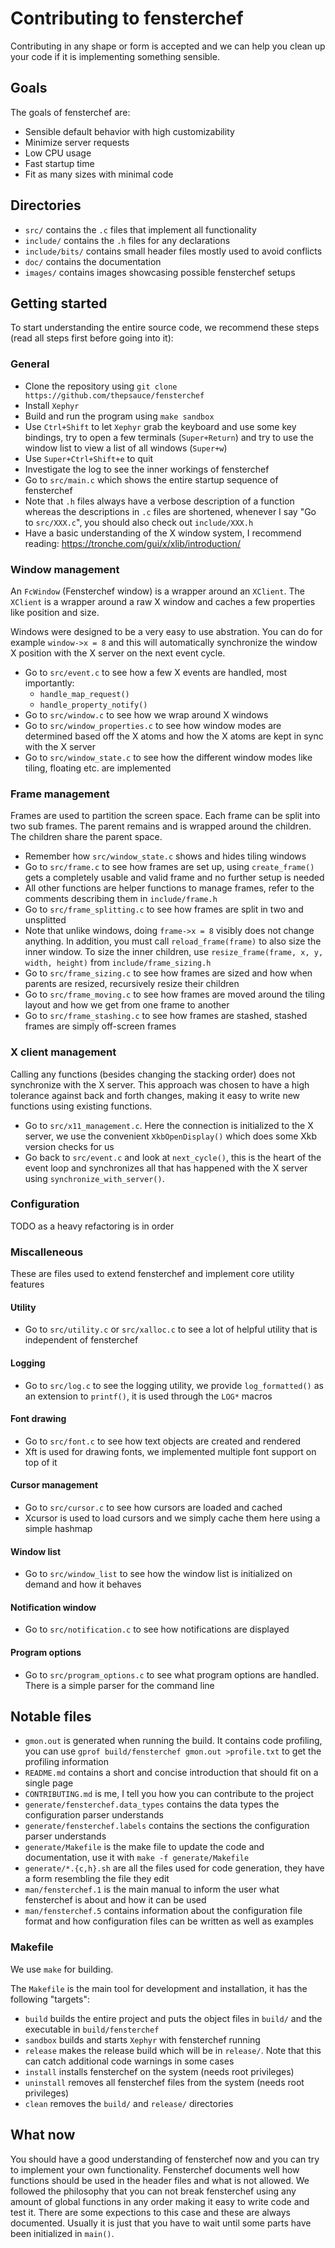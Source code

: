 # Contributing to fensterchef

Contributing in any shape or form is accepted and we can help you clean up your
code if it is implementing something sensible.

## Goals

The goals of fensterchef are:
- Sensible default behavior with high customizability
- Minimize server requests
- Low CPU usage
- Fast startup time
- Fit as many sizes with minimal code

## Directories

- `src/` contains the `.c` files that implement all functionality
- `include/` contains the `.h` files for any declarations
- `include/bits/` contains small header files mostly used to avoid conflicts
- `doc/` contains the documentation
- `images/` contains images showcasing possible fensterchef setups

## Getting started

To start understanding the entire source code, we recommend these steps (read
all steps first before going into it):

### General

- Clone the repository using `git clone
  https://github.com/thepsauce/fensterchef`
- Install `Xephyr`
- Build and run the program using `make sandbox`
- Use `Ctrl+Shift` to let `Xephyr` grab the keyboard and use some key bindings,
  try to open a few terminals (`Super+Return`) and try to use the window list
  to view a list of all windows (`Super+w`)
- Use `Super+Ctrl+Shift+e` to quit
- Investigate the log to see the inner workings of fensterchef
- Go to `src/main.c` which shows the entire startup sequence of fensterchef
- Note that `.h` files always have a verbose description of a function whereas
  the descriptions in `.c` files are shortened, whenever I say "Go to
  `src/XXX.c`", you should also check out `include/XXX.h`
- Have a basic understanding of the X window system, I recommend reading:
  <https://tronche.com/gui/x/xlib/introduction/>

### Window management

An `FcWindow` (Fensterchef window) is a wrapper around an `XClient`.  The
`XClient` is a wrapper around a raw X window and caches a few properties like
position and size.

Windows were designed to be a very easy to use abstration.  You can do for
example `window->x = 8` and this will automatically synchronize the window X
position with the X server on the next event cycle.

- Go to `src/event.c` to see how a few X events are handled, most importantly:
  - `handle_map_request()`
  - `handle_property_notify()`
- Go to `src/window.c` to see how we wrap around X windows
- Go to `src/window_properties.c` to see how window modes are determined based
  off the X atoms and how the X atoms are kept in sync with the X server
- Go to `src/window_state.c` to see how the different window modes like tiling,
  floating etc. are implemented

### Frame management

Frames are used to partition the screen space.  Each frame can be split into two
sub frames.  The parent remains and is wrapped around the children.
The children share the parent space.

- Remember how `src/window_state.c` shows and hides tiling windows
- Go to `src/frame.c` to see how frames are set up, using `create_frame()` gets
  a completely usable and valid frame and no further setup is needed
- All other functions are helper functions to manage frames, refer to the
  comments describing them in `include/frame.h`
- Go to `src/frame_splitting.c` to see how frames are split in two and
  unsplitted
- Note that unlike windows, doing `frame->x = 8` visibly does not change
  anything.  In addition, you must call `reload_frame(frame)` to also size the
  inner window.  To size the inner children, use `resize_frame(frame, x, y,
  width, height)` from `include/frame_sizing.h`
- Go to `src/frame_sizing.c` to see how frames are sized and how when parents
  are resized, recursively resize their children
- Go to `src/frame_moving.c` to see how frames are moved around the tiling
  layout and how we get from one frame to another
- Go to `src/frame_stashing.c` to see how frames are stashed, stashed frames are
  simply off-screen frames

### X client management

Calling any functions (besides changing the stacking order) does not synchronize
with the X server.  This approach was chosen to have a high tolerance against
back and forth changes, making it easy to write new functions using existing
functions.

- Go to `src/x11_management.c`.  Here the connection is initialized to the X
  server, we use the convenient `XkbOpenDisplay()` which does some Xkb version
  checks for us
- Go back to `src/event.c` and look at `next_cycle()`, this is the heart of
  the event loop and synchronizes all that has happened with the X server using
  `synchronize_with_server()`.

### Configuration

TODO as a heavy refactoring is in order

### Miscalleneous

These are files used to extend fensterchef and implement core utility features

#### Utility

- Go to `src/utility.c` or `src/xalloc.c` to see a lot of helpful utility that
  is independent of fensterchef

#### Logging

- Go to `src/log.c` to see the logging utility, we provide `log_formatted()`
  as an extension to `printf()`, it is used through the `LOG*` macros

#### Font drawing

- Go to `src/font.c` to see how text objects are created and rendered
- Xft is used for drawing fonts, we implemented multiple font support on top of
  it

#### Cursor management

- Go to `src/cursor.c` to see how cursors are loaded and cached
- Xcursor is used to load cursors and we simply cache them here using a simple
  hashmap

#### Window list

- Go to `src/window_list` to see how the window list is initialized on demand
  and how it behaves

#### Notification window

- Go to `src/notification.c` to see how notifications are displayed

#### Program options

- Go to `src/program_options.c` to see what program options are handled.  There
  is a simple parser for the command line

## Notable files

- `gmon.out` is generated when running the build.  It contains code profiling,
  you can use `gprof build/fensterchef gmon.out >profile.txt` to get the
  profiling information
- `README.md` contains a short and concise introduction that should fit on a
  single page
- `CONTRIBUTING.md` is me, I tell you how you can contribute to the project
- `generate/fensterchef.data_types` contains the data types the configuration
  parser understands
- `generate/fensterchef.labels` contains the sections the configuration parser
  understands
- `generate/Makefile` is the make file to update the code and documentation, use
  it with `make -f generate/Makefile`
- `generate/*.{c,h}.sh` are all the files used for code generation, they have
  a form resembling the file they edit
- `man/fensterchef.1` is the main manual to inform the user what fensterchef is
  about and how it can be used
- `man/fensterchef.5` contains information about the configuration file format
  and how configuration files can be written as well as examples

### Makefile

We use `make` for building.

The `Makefile` is the main tool for development and installation, it has the
following "targets":

- `build` builds the entire project and puts the object files in `build/` and
  the executable in `build/fensterchef`
- `sandbox` builds and starts `Xephyr` with fensterchef running
- `release` makes the release build which will be in `release/`.
  Note that this can catch additional code warnings in some cases
- `install` installs fensterchef on the system (needs root privileges)
- `uninstall` removes all fensterchef files from the system (needs root
  privileges)
- `clean` removes the `build/` and `release/` directories

## What now

You should have a good understanding of fensterchef now and you can try to
implement your own functionality.  Fensterchef documents well how functions
should be used in the header files and what is not allowed.  We followed the
philosophy that you can not break fensterchef using any amount of global
functions in any order making it easy to write code and test it.
There are some expections to this case and these are always documented.  Usually
it is just that you have to wait until some parts have been initialized in
`main()`.
